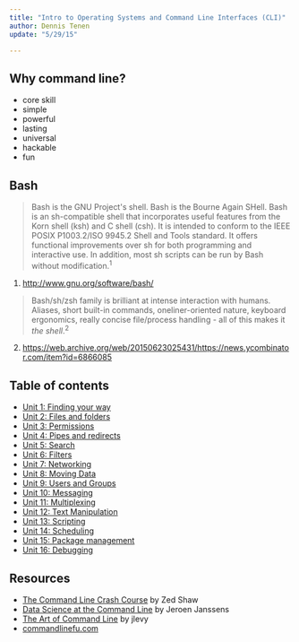 ```yaml
---
title: "Intro to Operating Systems and Command Line Interfaces (CLI)"
author: Dennis Tenen
update: "5/29/15"

---
```


## Why command line?

- core skill
- simple
- powerful
- lasting
- universal
- hackable
- fun

## Bash

> Bash is the GNU Project's shell. Bash is the Bourne Again SHell. Bash is an
sh-compatible shell that incorporates useful features from the Korn shell (ksh)
and C shell (csh). It is intended to conform to the IEEE POSIX P1003.2/ISO
9945.2 Shell and Tools standard. It offers functional improvements over sh for
both programming and interactive use. In addition, most sh scripts can be run
by Bash without modification.<sup>1</sup>

1. http://www.gnu.org/software/bash/

>  Bash/sh/zsh family is brilliant at intense interaction with humans. Aliases, short built-in commands, oneliner-oriented nature, keyboard ergonomics, really concise file/process handling - all of this makes it _the shell_.<sup>2</sup>

2. https://web.archive.org/web/20150623025431/https://news.ycombinator.com/item?id=6866085

## Table of contents

- [Unit 1: Finding your way](https://github.com/denten/dhnotes/blob/master/command-line/101-gps.md)
- [Unit 2: Files and folders](https://github.com/denten/dhnotes/blob/master/command-line/102-files.md)
- [Unit 3: Permissions](https://github.com/denten/dhnotes/blob/master/command-line/103-permissions.md)
- [Unit 4: Pipes and redirects](https://github.com/denten/dhnotes/blob/master/command-line/104-pipes.md)
- [Unit 5: Search](https://github.com/denten/dhnotes/blob/master/command-line/105-search.md)
- [Unit 6: Filters](https://github.com/denten/dhnotes/blob/master/command-line/106-filters.md)
- [Unit 7: Networking](https://github.com/denten/dhnotes/blob/master/command-line/107-network.md)
- [Unit 8: Moving Data](https://github.com/denten/dhnotes/blob/master/command-line/116-moving-data.md)
- [Unit 9: Users and Groups](https://github.com/denten/dhnotes/blob/master/command-line/108-users.md)
- [Unit 10: Messaging](https://github.com/denten/dhnotes/blob/master/command-line/113-message.md)
- [Unit 11: Multiplexing](https://github.com/denten/dhnotes/blob/master/command-line/114-multiplex.md)
- [Unit 12: Text Manipulation](https://github.com/denten/dhnotes/blob/master/command-line/109-text.md)
- [Unit 13: Scripting](https://github.com/denten/dhnotes/blob/master/command-line/110-script.md)
- [Unit 14: Scheduling](https://github.com/denten/dhnotes/blob/master/command-line/111-schedule.md)
- [Unit 15: Package management](https://github.com/denten/dhnotes/blob/master/command-line/112-package.md)
- [Unit 16: Debugging](https://github.com/denten/dhnotes/blob/master/command-line/115-debug.md)

## Resources

- [The Command Line Crash Course](http://cli.learncodethehardway.org/book/) by
  Zed Shaw
- [Data Science at the Command Line](http://datascienceatthecommandline.com/)
  by Jeroen Janssens
- [The Art of Command Line](https://github.com/jlevy/the-art-of-command-line)
  by jlevy
- [commandlinefu.com](http://www.commandlinefu.com)
